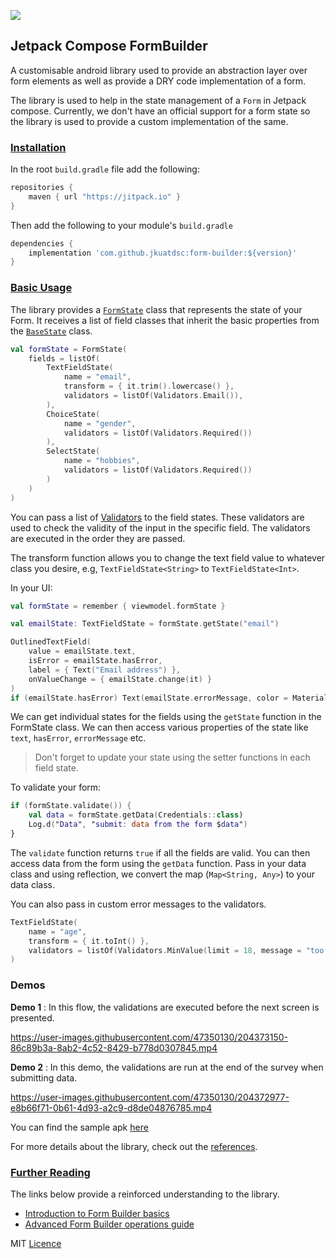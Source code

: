 [![](https://jitpack.io/v/jkuatdsc/form-builder.svg)](https://jitpack.io/#jkuatdsc/form-builder)

## Jetpack Compose FormBuilder

A customisable android library used to provide an abstraction layer over form elements as well as provide a DRY code
implementation of a form.

The library is used to help in the state management of a `Form` in Jetpack compose. Currently, we don't have an official
support for a form state so the library is used to provide a custom implementation of the same.

### <a id="installs" href="#installs">Installation</a>

In the root `build.gradle` file add the following:

```groovy
repositories {
    maven { url "https://jitpack.io" }
}
```

Then add the following to your module's `build.gradle`

```groovy
dependencies {
    implementation 'com.github.jkuatdsc:form-builder:${version}'
}
```

### <a id="basics" href="#basics">Basic Usage</a>

The library provides a [`FormState`](/form-builder/src/main/java/com/dsc/form_builder/FormState.kt) class that
represents the state of your Form. It receives a list of field classes that inherit the basic properties from the
[`BaseState`](/form-builder/src/main/java/com/dsc/form_builder/BaseState.kt) class.

```kotlin
val formState = FormState(
    fields = listOf(
        TextFieldState(
            name = "email",
            transform = { it.trim().lowercase() },
            validators = listOf(Validators.Email()),
        ),
        ChoiceState(
            name = "gender",
            validators = listOf(Validators.Required())
        ),
        SelectState(
            name = "hobbies",
            validators = listOf(Validators.Required())
        )
    )
)
```

You can pass a list of [Validators](/form-builder/src/main/java/com/dsc/form_builder/Validators.kt) to the
field states. These validators are used to check the validity of the input in the specific field. The validators are
executed in the order they are passed.

The transform function allows you to change the text field value to whatever class you desire, e.g, `TextFieldState<String>` to `TextFieldState<Int>`.

In your UI:

```kotlin
val formState = remember { viewmodel.formState }

val emailState: TextFieldState = formState.getState("email")

OutlinedTextField(
    value = emailState.text,
    isError = emailState.hasError,
    label = { Text("Email address") },
    onValueChange = { emailState.change(it) }
)
if (emailState.hasError) Text(emailState.errorMessage, color = MaterialTheme.colors.error)
```

We can get individual states for the fields using the `getState` function in the FormState class. We can then access
various properties of the state like `text`, `hasError`, `errorMessage` etc.

> Don't forget to update your state using the setter functions in each field state.

To validate your form:

```kotlin
if (formState.validate()) {
    val data = formState.getData(Credentials::class)
    Log.d("Data", "submit: data from the form $data")
}
```

The `validate` function returns `true` if all the fields are valid. You can then access data from the form using
the `getData` function. Pass in your data class and using reflection, we convert the map (`Map<String, Any>`) to your
data class.

You can also pass in custom error messages to the validators.

```kotlin
TextFieldState(
    name = "age",
    transform = { it.toInt() },
    validators = listOf(Validators.MinValue(limit = 18, message = "too young"))
)
```

### Demos

**Demo 1** : In this flow, the validations are executed before the next screen is presented.

https://user-images.githubusercontent.com/47350130/204373150-86c89b3a-8ab2-4c52-8429-b778d0307845.mp4

**Demo 2** : In this demo, the validations are run at the end of the survey when submitting data.

https://user-images.githubusercontent.com/47350130/204372977-e8b66f71-0b61-4d93-a2c9-d8de04876785.mp4

You can find the sample apk [here](https://drive.google.com/file/d/1tMtDtJwuDZoQnxluiAPNC0dYs7aqXUjt/view?usp=sharing)

For more details about the library, check out the [references](https://jkuatdsc.github.io/form-builder/).

### <a id="links" href="#links">Further Reading</a>

The links below provide a reinforced understanding to the library.
* [Introduction to Form Builder basics](https://www.section.io/engineering-education/jetpack-compose-forms/)
* [Advanced Form Builder operations guide](https://www.section.io/engineering-education/making-jetpack-form-builder/)

MIT [Licence](LICENSE)
